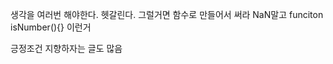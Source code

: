 <!-- @format -->

생각을 여러번 해야한다.
헷갈린다.
그럴거면 함수로 만들어서 써라
NaN말고 funciton isNumber(){} 이런거

긍정조건 지향하자는 글도 많음
